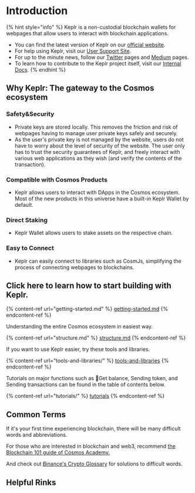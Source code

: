 # Introduction

{% hint style="info" %}
Keplr is a non-custodial blockchain wallets for webpages that allow users to interact with blockchain applications.

* You can find the latest version of Keplr on our [official website](https://www.keplr.app/).
* For help using Keplr, visit our [User Support Site](https://help.keplr.app).
* For up to the minute news, follow our [Twitter](https://twitter.com/keplrwallet) pages and [Medium](https://medium.com/@chainapsis) pages.
* To learn how to contribute to the Keplr project itself, visit our [Internal Docs](https://github.com/chainapsis/keplr-wallet).
{% endhint %}

## Why Keplr: The gateway to the Cosmos ecosystem <a href="#why-keplr" id="why-keplr"></a>

### Safety\&Security

* Private keys are stored locally. This removes the friction and risk of webpages having to manage user private keys safely and securely.
* As the user's private key is not managed by the website, users do not have to worry about the level of security of the website. The user only has to trust the security guarantees of Keplr, and freely interact with various web applications as they wish (and verify the contents of the transaction).

### Compatible with Cosmos Products

* Keplr allows users to interact with DApps in the Cosmos ecosystem. Most of the new products in this universe have a built-in Keplr Wallet by default.

### Direct Staking

* Keplr Wallet allows users to stake assets on the respective chain.

### Easy to Connect

* Keplr can easily connect to libraries such as CosmJs, simplifying the process of connecting webpages to blockchains.



## Click here to learn how to start building with Keplr.

{% content-ref url="getting-started.md" %}
[getting-started.md](getting-started.md)
{% endcontent-ref %}

Understanding the entire Cosmos ecosystem in easiest way.

{% content-ref url="structure.md" %}
[structure.md](structure.md)
{% endcontent-ref %}

If you want to use Keplr easier, try these tools and libraries.

{% content-ref url="tools-and-libraries/" %}
[tools-and-libraries](tools-and-libraries/)
{% endcontent-ref %}

Tutorials on major functions such as Get balance, Sending token, and Sending transactions can be found in the table of contents below.

{% content-ref url="tutorials/" %}
[tutorials](tutorials/)
{% endcontent-ref %}

## Common Terms

If it's your first time experiencing blockchain, there will be many difficult words and abbreviations.

For those who are interested in blockchain and web3, recommend [the Blockchain 101 guide of Cosmos Academy. ](https://interchainacademy.cosmos.network/academy/0.0-B9lab-Blockchains/1\_blockchain.html)

And check out [Binance's Crypto Glossary](https://academy.binance.com/en/glossary) for solutions to difficult words.

## Helpful Rinks

